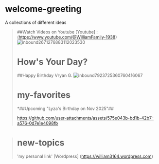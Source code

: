 # welcome-greeting
A collections of different ideas

> ##Watch Videos on Youtube
>[Youtube] : (https://www.youtube.com/@WilliamFamily-1938)
> ![inbound2671276883112023530](https://github.com/user-attachments/assets/c617cd10-03a7-46ee-9a6a-afc19f828458)
> # How's Your Day?
> ##Happy Birthday Vryan G.
> ![inbound7923725360760416067](https://github.com/user-attachments/assets/f110e80c-6bf6-40db-a100-ebde68c0f257)
>
># my-favorites
>
> *##Upcoming "Lyza's Birthday on Nov 2025"##
>
> https://github.com/user-attachments/assets/575e043b-bd1b-42b7-a576-0d7e1e4098fb

> # new-topics
>
> 'my personal link'
> [Wordpress] (https://william3164.wordpress.com)
> 




